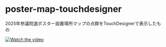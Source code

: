 # poster-map-touchdesigner

2025年参議院選ポスター設置場所マップの点群をTouchDesignerで表示したもの

[![Watch the video](https://img.youtube.com/vi/kbj6pYwX_kE/0.jpg)](https://youtu.be/kbj6pYwX_kE)

